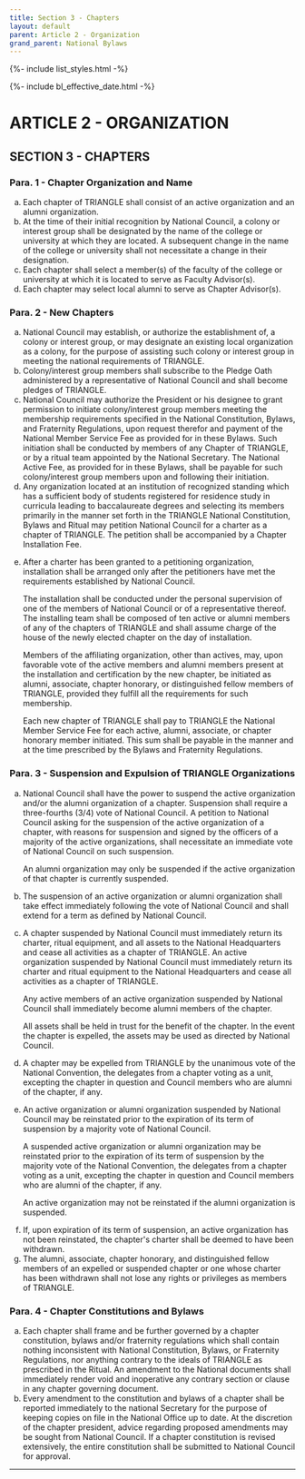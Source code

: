 ```yaml
---
title: Section 3 - Chapters
layout: default
parent: Article 2 - Organization
grand_parent: National Bylaws
---
```


{%- include list_styles.html -%}

{%- include bl_effective_date.html -%}

# ARTICLE 2 - ORGANIZATION

## SECTION 3 - CHAPTERS

### Para. 1 - Chapter Organization and Name

<ol type="a">
<li>Each chapter of TRIANGLE shall consist of an active organization and 
an alumni organization.
</li>
<li>At the time of their initial recognition by National Council, 
a colony or interest group shall be designated by the name of the 
college or university at which they are located.  A 
subsequent change in the name of the college or university shall not 
necessitate a change in their designation.
</li>
<li>Each chapter shall select a member(s) of the faculty of the college or 
university at which it is located to serve as Faculty Advisor(s).
</li>
<li>Each chapter may select local alumni to serve as Chapter Advisor(s).
</li>
</ol>

### Para. 2 - New Chapters

<ol type="a">
<li>National Council may establish, or authorize the establishment of, a 
colony or interest group, or may designate an existing local organization 
as a colony, for the purpose of assisting such colony or interest group in 
meeting the national requirements of TRIANGLE.
</li>
<li>Colony/interest group members shall subscribe to the Pledge Oath 
administered by a representative of National Council and shall become 
pledges of TRIANGLE.
</li>
<li>National Council may authorize the President or his designee to grant permission to initiate colony/interest group members meeting the membership requirements specified in the National Constitution, Bylaws, and Fraternity Regulations, upon request therefor and payment of the National Member Service Fee as provided for in these Bylaws.  Such initiation shall be conducted by members of any Chapter of TRIANGLE, or by a ritual team appointed by the National Secretary. The National Active Fee, as provided for in these Bylaws, shall be payable for such colony/interest group members upon and following their initiation.
</li>
<li>Any organization located at an institution of recognized standing 
which has a sufficient body of students registered for residence study in 
curricula leading to baccalaureate degrees and selecting its members 
primarily in the manner set forth in the TRIANGLE National Constitution, 
Bylaws and Ritual may petition National Council for a charter as a chapter 
of TRIANGLE.  The petition shall be accompanied by a Chapter Installation Fee.
</li>
<li><p>After a charter has been granted to a petitioning organization, 
installation shall be arranged only after the petitioners have met the 
requirements established by National Council.</p>

<p>The installation shall be conducted under the personal supervision of one 
of the members of National Council or of a representative thereof.  The 
installing team shall be composed of ten active or alumni members of any 
of the chapters of TRIANGLE and shall assume charge of the house of the 
newly elected chapter on the day of installation.</p>

<p>Members of the affiliating organization, other than actives, may, upon 
favorable vote of the active members and alumni members present at the 
installation and certification by the new chapter, be initiated as alumni, 
associate, chapter honorary, or distinguished fellow members of TRIANGLE, 
provided they fulfill all the requirements for such membership.
</p>

<p>Each new chapter of TRIANGLE shall pay to TRIANGLE the National Member 
Service Fee for each active, alumni, associate, or chapter honorary member 
initiated.  This sum shall be payable in the manner and at the time 
prescribed by the Bylaws and Fraternity Regulations.</p>
</li>
</ol>

### Para. 3 - Suspension and Expulsion of TRIANGLE Organizations


<ol type="a">
<li><p>National Council shall have the power to suspend the active organization and/or the alumni organization of a chapter. Suspension shall require a three-fourths (3/4) vote of National Council. A petition to National Council asking for the suspension of the active organization of a chapter, with reasons for suspension and signed by the officers of a majority of the active organizations, shall necessitate an immediate vote of National Council on such suspension.</p>

<p>An alumni organization may only be suspended if the active organization of that chapter is currently suspended.</p>
</li>

<li>The suspension of an active organization or alumni organization shall take effect immediately following the vote of National Council and shall extend for a term as defined by National Council.
</li>

<li><p>A chapter suspended by National Council must immediately return its charter, ritual equipment, and all assets to the National Headquarters and cease all activities as a chapter of TRIANGLE. An active organization suspended by National Council must immediately return its charter and ritual equipment to the National Headquarters and cease all activities as a chapter of TRIANGLE.</p>

<p>Any active members of an active organization suspended by National Council shall immediately become alumni members of the chapter.</p>

<p>All assets shall be held in trust for the benefit of the chapter. In the event the chapter is expelled, the assets may be used as directed by National Council.</p> 
</li>

<li>A chapter may be expelled from TRIANGLE by the unanimous vote of the National Convention, the delegates from a chapter voting as a unit, excepting the chapter in question and Council members who are alumni of the chapter, if any.
</li>

<li><p>An active organization or alumni organization suspended by National Council may be reinstated prior to the expiration of its term of suspension by a majority vote of National Council.
</p>

<p>A suspended active organization or alumni organization may be reinstated prior to the expiration of its term of suspension by the majority vote of the National Convention, the delegates from a chapter voting as a unit, excepting the chapter in question and Council members who are alumni of the chapter, if any.</p>

<p>An active organization may not be reinstated if the alumni organization is suspended.</p>
</li>

<li>If, upon expiration of its term of suspension, an active organization has not been reinstated, the chapter's charter shall be deemed to have been withdrawn.
</li>

<li>The alumni, associate, chapter honorary, and distinguished fellow members of an expelled or suspended chapter or one whose charter has been withdrawn shall not lose any rights or privileges as members of TRIANGLE.
</li>
</ol>


### Para. 4 - Chapter Constitutions and Bylaws

<ol type="a">
<li>Each chapter shall frame and be further governed by a chapter 
constitution, bylaws and/or fraternity regulations which shall contain 
nothing inconsistent with National Constitution, Bylaws, or Fraternity 
Regulations, nor anything contrary to the ideals of TRIANGLE as prescribed 
in the Ritual.  An amendment to the National documents shall immediately 
render void and inoperative any contrary section or clause in any chapter 
governing document.
</li>
<li>Every amendment to the constitution and bylaws of a chapter shall be 
reported immediately to the national Secretary for the purpose of keeping 
copies on file in the National Office up to date.  At the discretion of 
the chapter president, advice regarding proposed amendments may be sought 
from National Council.  If a chapter constitution is revised extensively, 
the entire constitution shall be submitted to National Council for approval.
</li>
</ol>

---
